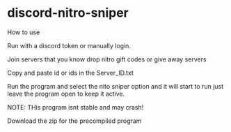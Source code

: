 # discord-nitro-sniper

How to use

Run with a discord token or manually login.

Join servers that you know drop nitro gift codes or give away servers

Copy and paste id or ids in the Server_ID.txt

Run the program and select the nito sniper option and it will start to run just leave the program open to keep it active.

NOTE: THis program isnt stable and may crash!

Download the zip for the precompiled program
